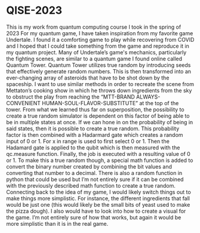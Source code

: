 # QISE-2023
This is my work from quantum computing course I took in the spring of 2023
For my quantum game, I have taken inspiration from my favorite game Undertale. I found it a comforting game to play while recovering from COVID and I hoped that I could take something from the game and reproduce it in my quantum project. Many of Undertale’s game's mechanics, particularly the fighting scenes, are similar to a quantum game I found online called Quantum Tower. Quantum Tower utilizes true random by introducing seeds that effectively generate random numbers. This is then transformed into an ever-changing array of asteroids that have to be shot down by the spaceship. I want to use similar methods in order to recreate the scene from Mettaton’s cooking show in which he throws down ingredients from the sky to obstruct the play from reaching the “MTT-BRAND ALWAYS-CONVENIENT HUMAN-SOUL-FLAVOR-SUBSTITUTE” at the top of the tower. 
From what we learned thus far on superposition, the possibility to create a true random simulator is dependent on this factor of being able to be in multiple states at once. If we can hone in on the probability of being in said states, then it is possible to create a true random. This probability factor is then combined with a Hadarmard gate which creates a random input of 0 or 1. For x in range is used to first select 0 or 1. Then the Hadamard gate is applied to the qubit which is then measured with the qc.measure function. Finally, the job is executed with a resulting value of 0 or 1. To make this a true random though, a special math function is added to convert the binary number created by combining the bit values and converting that number to a decimal. There is also a random function in python that could be used but I’m not entirely sure if it can be combined with the previously described math function to create a true random.
Connecting back to the idea of my game, I would likely switch things out to make things more simplistic. For instance, the different ingredients that fall would be just one (this would likely be the small bits of yeast used to make the pizza dough). I also would have to look into how to create a visual for the game. I’m not entirely sure of how that works, but again it would be more simplistic than it is in the real game.
